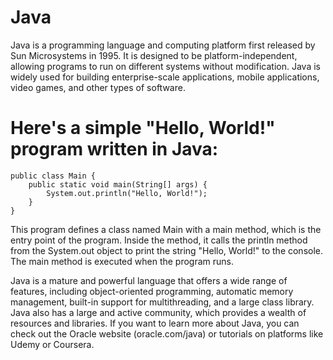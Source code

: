 # Java
Java is a programming language and computing platform first released by Sun Microsystems in 1995. It is designed to be platform-independent, allowing programs to run on different systems without modification. Java is widely used for building enterprise-scale applications, mobile applications, video games, and other types of software.

# Here's a simple "Hello, World!" program written in Java:
```
public class Main {
    public static void main(String[] args) {
        System.out.println("Hello, World!");
    }
}
```
This program defines a class named Main with a main method, which is the entry point of the program. Inside the method, it calls the println method from the System.out object to print the string "Hello, World!" to the console. The main method is executed when the program runs.

Java is a mature and powerful language that offers a wide range of features, including object-oriented programming, automatic memory management, built-in support for multithreading, and a large class library. Java also has a large and active community, which provides a wealth of resources and libraries. If you want to learn more about Java, you can check out the Oracle website (oracle.com/java) or tutorials on platforms like Udemy or Coursera.





